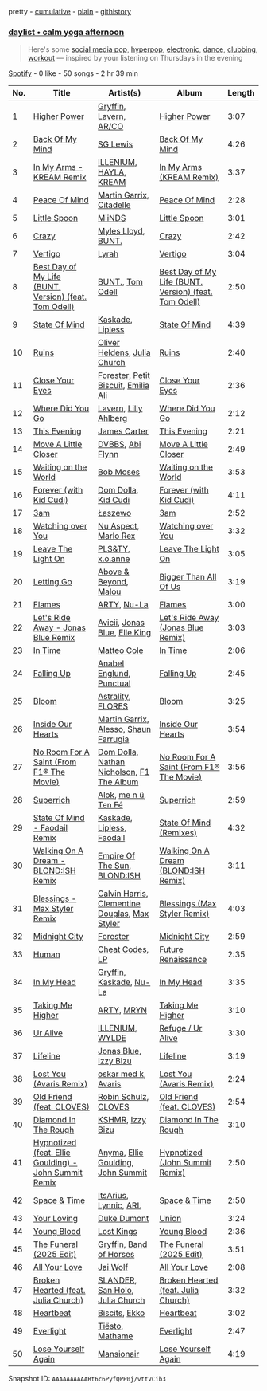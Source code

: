 pretty - [cumulative](/playlists/cumulative/37i9dQZF1EP6YuccBxUcC1.md) - [plain](/playlists/plain/37i9dQZF1EP6YuccBxUcC1) - [githistory](https://github.githistory.xyz/mdn522/spotify-playlist-archive/blob/main/playlists/plain/37i9dQZF1EP6YuccBxUcC1)

### [daylist • calm yoga afternoon](https://open.spotify.com/playlist/37i9dQZF1EP6YuccBxUcC1)

> Here's some <a href="spotify:playlist:37i9dQZF1EIddwRAontEiD">social media pop</a>, <a href="spotify:playlist:37i9dQZF1EIdYmKCn9XR2e">hyperpop</a>, <a href="spotify:playlist:37i9dQZF1EQp9BVPsNVof1">electronic</a>, <a href="spotify:playlist:37i9dQZF1EIhIsNBs86Fmu">dance</a>, <a href="spotify:playlist:37i9dQZF1EIf7yiHwN1Qqg">clubbing</a>, <a href="spotify:playlist:37i9dQZF1EIdMaumnTUFHf">workout</a> — inspired by your listening on Thursdays in the evening

[Spotify](https://open.spotify.com/user/spotify) - 0 like - 50 songs - 2 hr 39 min

| No. | Title | Artist(s) | Album | Length |
|---|---|---|---|---|
| 1 | [Higher Power](https://open.spotify.com/track/7paRyIC5aRpiiYkiBnT39O) | [Gryffin](https://open.spotify.com/artist/2ZRQcIgzPCVaT9XKhXZIzh), [Lavern](https://open.spotify.com/artist/03y4yOxhLk6MDJ1bV424uO), [AR/CO](https://open.spotify.com/artist/7mGI9Sd66FqHjIkwzkgbG7) | [Higher Power](https://open.spotify.com/album/4bQrdY8wBoLMaeCwzFlsfd) | 3:07 |
| 2 | [Back Of My Mind](https://open.spotify.com/track/0BsTNIr80SYSFFs1fexIYe) | [SG Lewis](https://open.spotify.com/artist/0GG2cWaonE4JPrjcCCQ1EG) | [Back Of My Mind](https://open.spotify.com/album/5FbCCShqNJtt539lKupcF4) | 4:26 |
| 3 | [In My Arms \- KREAM Remix](https://open.spotify.com/track/4wUU91B6gjMXhjiC5vYmY2) | [ILLENIUM](https://open.spotify.com/artist/45eNHdiiabvmbp4erw26rg), [HAYLA](https://open.spotify.com/artist/4yX6mpMyBGf9UfvBB8JJrc), [KREAM](https://open.spotify.com/artist/0DdDnziut7wOo6cAYWVZC5) | [In My Arms \(KREAM Remix\)](https://open.spotify.com/album/7EPpJXYDmM8Xz9et0uCsu6) | 3:37 |
| 4 | [Peace Of Mind](https://open.spotify.com/track/1Ju9Tb5R1vsUu1Ir8sO6vX) | [Martin Garrix](https://open.spotify.com/artist/60d24wfXkVzDSfLS6hyCjZ), [Citadelle](https://open.spotify.com/artist/6Mek67pKmBw5N3FZnAc2J8) | [Peace Of Mind](https://open.spotify.com/album/22V3MT04FxMnr8RxzhbIve) | 2:28 |
| 5 | [Little Spoon](https://open.spotify.com/track/0KQ1IxPkEPb32yyG1ashYi) | [MiiNDS](https://open.spotify.com/artist/1xZLsUvbXgEeYWl6rGXnmt) | [Little Spoon](https://open.spotify.com/album/31YzVhWYv0CJzcIgVE0gk3) | 3:01 |
| 6 | [Crazy](https://open.spotify.com/track/7Dh4j5JltkdH159xm77JiF) | [Myles Lloyd](https://open.spotify.com/artist/3OgXv5i2hFt93vxZ8iVLcc), [BUNT.](https://open.spotify.com/artist/2CpLIMBoE2ZzyY3ZBCRZ7j) | [Crazy](https://open.spotify.com/album/4Xqf8b22c4vUcl9PFEmy50) | 2:42 |
| 7 | [Vertigo](https://open.spotify.com/track/5ElhrA4i6PX4vkJ6sOEPE3) | [Lyrah](https://open.spotify.com/artist/5JyKQ4MQ2HkU1n1BYiKMWW) | [Vertigo](https://open.spotify.com/album/7awFCf1IxOUrMpBqt4IZxx) | 3:04 |
| 8 | [Best Day of My Life \(BUNT\. Version\) \(feat\. Tom Odell\)](https://open.spotify.com/track/7A1QLN9c3uKeQdhp05o0jp) | [BUNT.](https://open.spotify.com/artist/2CpLIMBoE2ZzyY3ZBCRZ7j), [Tom Odell](https://open.spotify.com/artist/2txHhyCwHjUEpJjWrEyqyX) | [Best Day of My Life \(BUNT\. Version\) \(feat\. Tom Odell\)](https://open.spotify.com/album/17RvvPlMKDeaDB4XIwkX4C) | 2:50 |
| 9 | [State Of Mind](https://open.spotify.com/track/769a3KrWIeyqIeAsKSyq2Y) | [Kaskade](https://open.spotify.com/artist/6TQj5BFPooTa08A7pk8AQ1), [Lipless](https://open.spotify.com/artist/0XmmX4fE4SiRMu3ICsP5sA) | [State Of Mind](https://open.spotify.com/album/3l1Cs2OVHkj5aLiFHyOlDg) | 4:39 |
| 10 | [Ruins](https://open.spotify.com/track/4jfB2EGWbtWzDoM696Ch6u) | [Oliver Heldens](https://open.spotify.com/artist/5nki7yRhxgM509M5ADlN1p), [Julia Church](https://open.spotify.com/artist/4dHGNdVhBxCJUyMk9dR727) | [Ruins](https://open.spotify.com/album/13xj625T4hyjosgTEZBRLH) | 2:40 |
| 11 | [Close Your Eyes](https://open.spotify.com/track/4tvbTeU02dazZsXMS81ybB) | [Forester](https://open.spotify.com/artist/3d13oWvwmjcodRr3NzdArc), [Petit Biscuit](https://open.spotify.com/artist/6gK1Uct5FEdaUWRWpU4Cl2), [Emilia Ali](https://open.spotify.com/artist/4k5j2KkfsE7yGO46C0Hm1G) | [Close Your Eyes](https://open.spotify.com/album/1dykSfMKD0vYaCH9Rp338Y) | 2:36 |
| 12 | [Where Did You Go](https://open.spotify.com/track/2uSzybi2WiQq53sV4YP0L5) | [Lavern](https://open.spotify.com/artist/03y4yOxhLk6MDJ1bV424uO), [Lilly Ahlberg](https://open.spotify.com/artist/2s8bgT1CE6KOA0a2omeCDk) | [Where Did You Go](https://open.spotify.com/album/22SUak4hVnLacCQKUHjMi0) | 2:12 |
| 13 | [This Evening](https://open.spotify.com/track/1ktqfwC2rUgTmvzCSted3k) | [James Carter](https://open.spotify.com/artist/5344K3N7rx7kw1HjO8psuq) | [This Evening](https://open.spotify.com/album/2bt9r4ymf06rEJHKyFYWFR) | 2:21 |
| 14 | [Move A Little Closer](https://open.spotify.com/track/0gf1KoU5UhhxoEodDF29Rm) | [DVBBS](https://open.spotify.com/artist/5X4LWwbUFNzPkEas04uU82), [Abi Flynn](https://open.spotify.com/artist/734bmNflMslwf81kYoy7bs) | [Move A Little Closer](https://open.spotify.com/album/3W7wRLiuNsiNVvFMCKcuoO) | 2:49 |
| 15 | [Waiting on the World](https://open.spotify.com/track/3iP2Rwtbe5zBYSqI4ORAaN) | [Bob Moses](https://open.spotify.com/artist/6LHsnRBUYhFyt01PdKXAF5) | [Waiting on the World](https://open.spotify.com/album/1gTzdnIENgVnXUCPd2zaPz) | 3:53 |
| 16 | [Forever \(with Kid Cudi\)](https://open.spotify.com/track/0TryO56AxrMAMmGSng6z9C) | [Dom Dolla](https://open.spotify.com/artist/205i7E8fNVfojowcQSfK9m), [Kid Cudi](https://open.spotify.com/artist/0fA0VVWsXO9YnASrzqfmYu) | [Forever \(with Kid Cudi\)](https://open.spotify.com/album/4D6sxB4kldq1PNm43cMyul) | 4:11 |
| 17 | [3am](https://open.spotify.com/track/7qAuCJDxFwt6Zp8WWVK15h) | [Łaszewo](https://open.spotify.com/artist/6jxGLrn1I14RIeRYodOpLN) | [3am](https://open.spotify.com/album/4iwqQzA2I4bjGedTQjCKQV) | 2:52 |
| 18 | [Watching over You](https://open.spotify.com/track/3OTz9JVR0pfKbhaCL45cJy) | [Nu Aspect](https://open.spotify.com/artist/4NhRml5ZOfNaYJAHUE0XwT), [Marlo Rex](https://open.spotify.com/artist/3honvvPh3jtS2fTJEYKexS) | [Watching over You](https://open.spotify.com/album/5SYpgPI9oxlQxZxKh13Lyf) | 3:32 |
| 19 | [Leave The Light On](https://open.spotify.com/track/1xlypxpI8KiPQxahsIWqWV) | [PLS&TY](https://open.spotify.com/artist/14byx2nRysWNtgauCXscKT), [x.o.anne](https://open.spotify.com/artist/546wUAx4h02JrN0KPXsIGq) | [Leave The Light On](https://open.spotify.com/album/0mIcGstMbvfvT5qgvRfEjt) | 3:05 |
| 20 | [Letting Go](https://open.spotify.com/track/4cliBLsKJiv3tno21brdKJ) | [Above & Beyond](https://open.spotify.com/artist/10gzBoINW3cLJfZUka8Zoe), [Malou](https://open.spotify.com/artist/5mU7ohKXRejACFS8eZIixp) | [Bigger Than All Of Us](https://open.spotify.com/album/1yXsFzEZ5amp2ocSjGQhkm) | 3:19 |
| 21 | [Flames](https://open.spotify.com/track/1vXP30hzwXVis2zTQI10MY) | [ARTY](https://open.spotify.com/artist/1rSGNXhhYuWoq9BEz5DZGO), [Nu\-La](https://open.spotify.com/artist/4yzrGOiPCcssfpKBT0bnHR) | [Flames](https://open.spotify.com/album/7AODiIsKeDZNsymwEO7Wxe) | 3:00 |
| 22 | [Let's Ride Away \- Jonas Blue Remix](https://open.spotify.com/track/2oN9Y8nY83OJ6euCOxiVNb) | [Avicii](https://open.spotify.com/artist/1vCWHaC5f2uS3yhpwWbIA6), [Jonas Blue](https://open.spotify.com/artist/1HBjj22wzbscIZ9sEb5dyf), [Elle King](https://open.spotify.com/artist/3bhu7P5PfngueRHiB9hjcx) | [Let's Ride Away \(Jonas Blue Remix\)](https://open.spotify.com/album/05IR0uSEjd7nu4ZgQnIMiA) | 3:03 |
| 23 | [In Time](https://open.spotify.com/track/5kEfG4oWMHLiugnA9oLuLi) | [Matteo Cole](https://open.spotify.com/artist/5cocK3MThgfCVs0tOogF1I) | [In Time](https://open.spotify.com/album/30JHTL6HN2dNzhajKPCaXG) | 2:06 |
| 24 | [Falling Up](https://open.spotify.com/track/0yTjMXmYRi3YQNVO4h7Mef) | [Anabel Englund](https://open.spotify.com/artist/3ky8xBRraNNzxzXEw6Ga0c), [Punctual](https://open.spotify.com/artist/1ocnIbhFWM9bSPrd7Hu4zF) | [Falling Up](https://open.spotify.com/album/6h1MD0mbleCoPXg0FYAEzw) | 2:45 |
| 25 | [Bloom](https://open.spotify.com/track/1rb65ahUV0k2QYq4x3Fi9y) | [Astrality](https://open.spotify.com/artist/6KGv020mJkIjQH5YPDSBcZ), [FLORES](https://open.spotify.com/artist/6ijryPR4MbExatvDQD1AhY) | [Bloom](https://open.spotify.com/album/1ytnZ8jmwW5KYIvsh3fXdp) | 3:25 |
| 26 | [Inside Our Hearts](https://open.spotify.com/track/7JxHc4FNqdIzIJyrpqYAdH) | [Martin Garrix](https://open.spotify.com/artist/60d24wfXkVzDSfLS6hyCjZ), [Alesso](https://open.spotify.com/artist/4AVFqumd2ogHFlRbKIjp1t), [Shaun Farrugia](https://open.spotify.com/artist/4ukUyiEoZi8QxibfjuUsEw) | [Inside Our Hearts](https://open.spotify.com/album/1pUTJrfFFnXTWsyKe1Ixyh) | 3:54 |
| 27 | [No Room For A Saint \(From F1® The Movie\)](https://open.spotify.com/track/5xalbHoIf0F0AmuTKlm2Ct) | [Dom Dolla](https://open.spotify.com/artist/205i7E8fNVfojowcQSfK9m), [Nathan Nicholson](https://open.spotify.com/artist/4q8SjmBr5X7DUmVvrnNrsd), [F1 The Album](https://open.spotify.com/artist/3aly4xJOy3LVznzvRIvFYC) | [No Room For A Saint \(From F1® The Movie\)](https://open.spotify.com/album/1TQcKdaaFQjqQMoMJvZb8M) | 3:56 |
| 28 | [Superrich](https://open.spotify.com/track/7C9Bcp8XgBqdetAyvp5Vms) | [Alok](https://open.spotify.com/artist/0NGAZxHanS9e0iNHpR8f2W), [me n ü](https://open.spotify.com/artist/1hqo0TnaWxL6jVm0wdzi9f), [Ten Fé](https://open.spotify.com/artist/3cohAS2UQTaOo80kCn8qjT) | [Superrich](https://open.spotify.com/album/5baLyRD1usxYKmLQjGG6Qh) | 2:59 |
| 29 | [State Of Mind \- Faodail Remix](https://open.spotify.com/track/3l5xBKmfAKL7kMJhhbQDvB) | [Kaskade](https://open.spotify.com/artist/6TQj5BFPooTa08A7pk8AQ1), [Lipless](https://open.spotify.com/artist/0XmmX4fE4SiRMu3ICsP5sA), [Faodail](https://open.spotify.com/artist/7p53fRMaR9h4Ri162E5LGi) | [State Of Mind \(Remixes\)](https://open.spotify.com/album/5uME1Cvyy4IckvkOxxEpnV) | 4:32 |
| 30 | [Walking On A Dream \- BLOND:ISH Remix](https://open.spotify.com/track/5oOKU4RiAMyqUoOKICb92j) | [Empire Of The Sun](https://open.spotify.com/artist/67hb7towEyKvt5Z8Bx306c), [BLOND:ISH](https://open.spotify.com/artist/6zsJjoCtL1WByG0VsuFWzR) | [Walking On A Dream \(BLOND:ISH Remix\)](https://open.spotify.com/album/4Fzl9coophjAezEV0v7tRu) | 3:11 |
| 31 | [Blessings \- Max Styler Remix](https://open.spotify.com/track/4ABq8s2EfMZuqfKsh2XLls) | [Calvin Harris](https://open.spotify.com/artist/7CajNmpbOovFoOoasH2HaY), [Clementine Douglas](https://open.spotify.com/artist/4DWuml4Jf6K81b5rAPwMb6), [Max Styler](https://open.spotify.com/artist/3NKKngINK1tP6BFy0WOyWk) | [Blessings \(Max Styler Remix\)](https://open.spotify.com/album/0b2lrcEdueqWOAzyeAKScs) | 4:03 |
| 32 | [Midnight City](https://open.spotify.com/track/3HJd6Q30wXWzFj7V3OTwmN) | [Forester](https://open.spotify.com/artist/3d13oWvwmjcodRr3NzdArc) | [Midnight City](https://open.spotify.com/album/3ptdXZfNqNX2IEx4YZd3kz) | 2:59 |
| 33 | [Human](https://open.spotify.com/track/3z9JozYBleU6BhOY3rt0a3) | [Cheat Codes](https://open.spotify.com/artist/7DMveApC7UnC2NPfPvlHSU), [LP](https://open.spotify.com/artist/0J7U24vlOOIeMpuaO6Q85A) | [Future Renaissance](https://open.spotify.com/album/14WJvgC04sHE4m7HIXZ8Ri) | 2:35 |
| 34 | [In My Head](https://open.spotify.com/track/5zXfHNzmiGLpMJhzFdD7bM) | [Gryffin](https://open.spotify.com/artist/2ZRQcIgzPCVaT9XKhXZIzh), [Kaskade](https://open.spotify.com/artist/6TQj5BFPooTa08A7pk8AQ1), [Nu\-La](https://open.spotify.com/artist/4yzrGOiPCcssfpKBT0bnHR) | [In My Head](https://open.spotify.com/album/40SaMKXFBRBnQJpAkXzcHr) | 3:35 |
| 35 | [Taking Me Higher](https://open.spotify.com/track/0UoiboSXdV8r2Yd40Oho08) | [ARTY](https://open.spotify.com/artist/1rSGNXhhYuWoq9BEz5DZGO), [MRYN](https://open.spotify.com/artist/6nvB3AlAAvRl4OGvPOPsMR) | [Taking Me Higher](https://open.spotify.com/album/3nKZqNHlPc7Vof0KMzIlVT) | 3:10 |
| 36 | [Ur Alive](https://open.spotify.com/track/0uPeets140UXoDJ7JowkNy) | [ILLENIUM](https://open.spotify.com/artist/45eNHdiiabvmbp4erw26rg), [WYLDE](https://open.spotify.com/artist/4M808tluYcN5j0aV5jp4ep) | [Refuge / Ur Alive](https://open.spotify.com/album/3Hymehl5lIAtEiLctZu9xJ) | 3:30 |
| 37 | [Lifeline](https://open.spotify.com/track/5qGZ2P45XqoFC1yVzRYDjm) | [Jonas Blue](https://open.spotify.com/artist/1HBjj22wzbscIZ9sEb5dyf), [Izzy Bizu](https://open.spotify.com/artist/6b5YOgXIliAozdo49vUCJQ) | [Lifeline](https://open.spotify.com/album/4K96SVUxHrerdL8nWqbUsQ) | 3:19 |
| 38 | [Lost You \(Avaris Remix\)](https://open.spotify.com/track/2VfuMk4kSFYJE7NNvpnMDg) | [oskar med k](https://open.spotify.com/artist/28ntgpEkMU9Zm7F3gLDMhZ), [Avaris](https://open.spotify.com/artist/2PwaYowteOk2PbrlrBW6JD) | [Lost You \(Avaris Remix\)](https://open.spotify.com/album/7pTI4LmCSRoAIcfXmOODpU) | 2:24 |
| 39 | [Old Friend \(feat\. CLOVES\)](https://open.spotify.com/track/0x6lKDXprQv59SDymKMuwi) | [Robin Schulz](https://open.spotify.com/artist/3t5xRXzsuZmMDkQzgOX35S), [CLOVES](https://open.spotify.com/artist/355SqtHY4qKt2wIXrWku0c) | [Old Friend \(feat\. CLOVES\)](https://open.spotify.com/album/303xX85f4WUvAfUzlCL1Hu) | 2:54 |
| 40 | [Diamond In The Rough](https://open.spotify.com/track/7jGMJ4elJCN4Jqvep5d0Yi) | [KSHMR](https://open.spotify.com/artist/2wX6xSig4Rig5kZU6ePlWe), [Izzy Bizu](https://open.spotify.com/artist/6b5YOgXIliAozdo49vUCJQ) | [Diamond In The Rough](https://open.spotify.com/album/5OkTkv5HihCPXVTzPOGu1q) | 3:10 |
| 41 | [Hypnotized \(feat\. Ellie Goulding\) \- John Summit Remix](https://open.spotify.com/track/1VAVEYZlzBp7d8UlWJvaDD) | [Anyma](https://open.spotify.com/artist/4iBwchw0U0GZv5RfVYSMxN), [Ellie Goulding](https://open.spotify.com/artist/0X2BH1fck6amBIoJhDVmmJ), [John Summit](https://open.spotify.com/artist/7kNqXtgeIwFtelmRjWv205) | [Hypnotized \(John Summit Remix\)](https://open.spotify.com/album/2eZyOgXmahrzJwNeYiilwQ) | 2:50 |
| 42 | [Space & Time](https://open.spotify.com/track/2JVwtKd3yiYWS8M06KyYOr) | [ItsArius](https://open.spotify.com/artist/6ObJnVTLETeHSeKhYreB27), [Lynnic](https://open.spotify.com/artist/1jpObIFmNOGfBc93WowfkT), [ARI.](https://open.spotify.com/artist/1sU6iL25uBQqFwNFLr8E65) | [Space & Time](https://open.spotify.com/album/56PdSBrFoZyjLtayn8CbsS) | 2:50 |
| 43 | [Your Loving](https://open.spotify.com/track/1PaqgScUDeZiHlqNuiW1sb) | [Duke Dumont](https://open.spotify.com/artist/61lyPtntblHJvA7FMMhi7E) | [Union](https://open.spotify.com/album/0cTaflAQAHx4Z0ZmtchnvY) | 3:24 |
| 44 | [Young Blood](https://open.spotify.com/track/2uYSe1NoDmhI2cwwaaFfh4) | [Lost Kings](https://open.spotify.com/artist/3hyEbRtp617pNCuuQjyOmc) | [Young Blood](https://open.spotify.com/album/3pGE34PtZB5aBlJZ4Bsjdn) | 2:36 |
| 45 | [The Funeral \(2025 Edit\)](https://open.spotify.com/track/7th9zaHNCTR9iYoNsI5AL3) | [Gryffin](https://open.spotify.com/artist/2ZRQcIgzPCVaT9XKhXZIzh), [Band of Horses](https://open.spotify.com/artist/0OdUWJ0sBjDrqHygGUXeCF) | [The Funeral \(2025 Edit\)](https://open.spotify.com/album/3X8cTQz5QuQyD3vlge6gX1) | 3:51 |
| 46 | [All Your Love](https://open.spotify.com/track/54myGd3cApYi3ZSSXseWmr) | [Jai Wolf](https://open.spotify.com/artist/24V5UY0nChKpnb1TBPJhCw) | [All Your Love](https://open.spotify.com/album/4EcmsY4avimrHEiYWgJxSD) | 2:08 |
| 47 | [Broken Hearted \(feat\. Julia Church\)](https://open.spotify.com/track/6cmYMueidIP3Q2vLDrJWrv) | [SLANDER](https://open.spotify.com/artist/20DZAfCuP1TKZl5KcY7z3Q), [San Holo](https://open.spotify.com/artist/0jNDKefhfSbLR9sFvcPLHo), [Julia Church](https://open.spotify.com/artist/4dHGNdVhBxCJUyMk9dR727) | [Broken Hearted \(feat\. Julia Church\)](https://open.spotify.com/album/4YzBqD277ZTx7qtXI1wwSp) | 3:32 |
| 48 | [Heartbeat](https://open.spotify.com/track/42z3F0ZAieWd7RmyOuuqqH) | [Biscits](https://open.spotify.com/artist/052B9SONfhoScw7dgYWw5o), [Ekko](https://open.spotify.com/artist/4QKGlPUIuL7IzE4vsVwIu6) | [Heartbeat](https://open.spotify.com/album/1Q4zTa81s8VP7IassEY19p) | 3:02 |
| 49 | [Everlight](https://open.spotify.com/track/4g1gtAETdNfsNT5GBxNW34) | [Tiësto](https://open.spotify.com/artist/2o5jDhtHVPhrJdv3cEQ99Z), [Mathame](https://open.spotify.com/artist/6QSwQEz8CDMg8Rqk8dEkxS) | [Everlight](https://open.spotify.com/album/1n96zLen6gmcOjXLI6FGE6) | 2:47 |
| 50 | [Lose Yourself Again](https://open.spotify.com/track/3OVP3FARH2ruqcTeSXFESk) | [Mansionair](https://open.spotify.com/artist/4qOzMSukiZoiSjPQw8Zs7s) | [Lose Yourself Again](https://open.spotify.com/album/4FYQpn00AtwMv3JgKye0Ws) | 4:19 |

Snapshot ID: `AAAAAAAAAABt6c6PyfQPP0j/vttVCib3`
